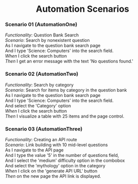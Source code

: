 <h1 align="center"> Automation Scenarios</h1>

<h3>Scenario 01 (AutomationOne)</h3>

*Functionality*: Question Bank Search<br>
*Scenario*: Search by nonexistent question<br>
As I navigate to the question bank search page<br>
And I type 'Science: Computers' into the search field.<br>
*When* I click the search button<br>
*Then* I get an error message with the text 'No questions found.'<br>

<h3>Scenario 02 (AutomationTwo)</h3>

*Functionality*: Search by category <br>
*Scenario*: Search for items by category in the question bank<br>
As I navigate to the question bank search page<br>
And I type 'Science: Computers' into the search field.<br>
And select the 'Category' option<br>
*When* I click the search button<br>
*Then* I visualize a table with 25 items and the page control.<br>

<h3>Scenario 03 (AutomationThree)</h3>

*Functionality*: Creating an API route<br>
*Scenario*: Link building with 10 mid-level questions<br>
As I navigate to the API page<br>
And I type the value '5' in the number of questions field,<br>
And I select the 'medium' difficulty option in the combobox<br>
And select the 'mythology' option in the category<br>
*When* I click on the 'generate API URL' button<br>
*Then* on the new page the API link is displayed.<br>